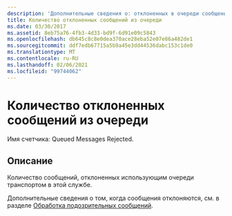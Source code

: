 ```yaml
---
description: 'Дополнительные сведения о: отклоненных в очереди сообщений'
title: Количество отклоненных сообщений из очереди
ms.date: 03/30/2017
ms.assetid: 8eb75a76-4fb3-4d33-bd9f-6d91e09c5843
ms.openlocfilehash: db645c8c8e0dea370ace28eba52e07e86a482de1
ms.sourcegitcommit: ddf7edb67715a5b9a45e3dd44536dabc153c1de0
ms.translationtype: MT
ms.contentlocale: ru-RU
ms.lasthandoff: 02/06/2021
ms.locfileid: "99744062"
---
```

# <a name="queued-rejected-messages"></a>Количество отклоненных сообщений из очереди

Имя счетчика: Queued Messages Rejected.  
  
## <a name="description"></a>Описание  

 Количество сообщений, отклоненных использующим очереди транспортом в этой службе.  
  
 Дополнительные сведения о том, когда сообщения отклоняются, см. в разделе [Обработка подозрительных сообщений](../../feature-details/poison-message-handling.md).
